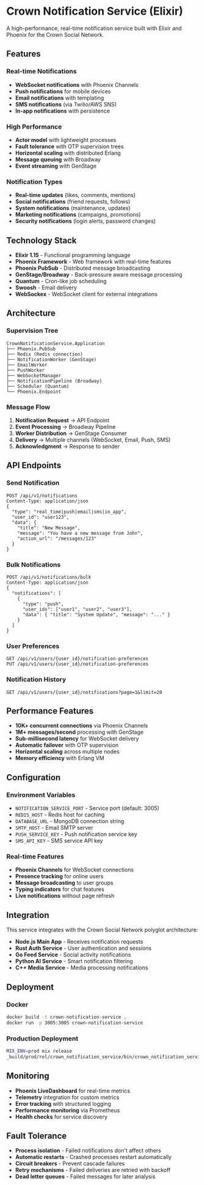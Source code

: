 # Crown Notification Service (Elixir)

A high-performance, real-time notification service built with Elixir and Phoenix for the Crown Social Network.

## Features

### Real-time Notifications
- **WebSocket notifications** with Phoenix Channels
- **Push notifications** for mobile devices
- **Email notifications** with templating
- **SMS notifications** (via Twilio/AWS SNS)
- **In-app notifications** with persistence

### High Performance
- **Actor model** with lightweight processes
- **Fault tolerance** with OTP supervision trees
- **Horizontal scaling** with distributed Erlang
- **Message queuing** with Broadway
- **Event streaming** with GenStage

### Notification Types
- **Real-time updates** (likes, comments, mentions)
- **Social notifications** (friend requests, follows)
- **System notifications** (maintenance, updates)
- **Marketing notifications** (campaigns, promotions)
- **Security notifications** (login alerts, password changes)

## Technology Stack

- **Elixir 1.15** - Functional programming language
- **Phoenix Framework** - Web framework with real-time features
- **Phoenix PubSub** - Distributed message broadcasting
- **GenStage/Broadway** - Back-pressure aware message processing
- **Quantum** - Cron-like job scheduling
- **Swoosh** - Email delivery
- **WebSockex** - WebSocket client for external integrations

## Architecture

### Supervision Tree
```
CrownNotificationService.Application
├── Phoenix.PubSub
├── Redix (Redis connection)
├── NotificationWorker (GenStage)
├── EmailWorker
├── PushWorker
├── WebSocketManager
├── NotificationPipeline (Broadway)
├── Scheduler (Quantum)
└── Phoenix.Endpoint
```

### Message Flow
1. **Notification Request** → API Endpoint
2. **Event Processing** → Broadway Pipeline
3. **Worker Distribution** → GenStage Consumer
4. **Delivery** → Multiple channels (WebSocket, Email, Push, SMS)
5. **Acknowledgment** → Response to sender

## API Endpoints

### Send Notification
```
POST /api/v1/notifications
Content-Type: application/json
{
  "type": "real_time|push|email|sms|in_app",
  "user_id": "user123",
  "data": {
    "title": "New Message",
    "message": "You have a new message from John",
    "action_url": "/messages/123"
  }
}
```

### Bulk Notifications
```
POST /api/v1/notifications/bulk
Content-Type: application/json
{
  "notifications": [
    {
      "type": "push",
      "user_ids": ["user1", "user2", "user3"],
      "data": { "title": "System Update", "message": "..." }
    }
  ]
}
```

### User Preferences
```
GET /api/v1/users/{user_id}/notification-preferences
PUT /api/v1/users/{user_id}/notification-preferences
```

### Notification History
```
GET /api/v1/users/{user_id}/notifications?page=1&limit=20
```

## Performance Features

- **10K+ concurrent connections** via Phoenix Channels
- **1M+ messages/second** processing with GenStage
- **Sub-millisecond latency** for WebSocket delivery
- **Automatic failover** with OTP supervision
- **Horizontal scaling** across multiple nodes
- **Memory efficiency** with Erlang VM

## Configuration

### Environment Variables
- `NOTIFICATION_SERVICE_PORT` - Service port (default: 3005)
- `REDIS_HOST` - Redis host for caching
- `DATABASE_URL` - MongoDB connection string
- `SMTP_HOST` - Email SMTP server
- `PUSH_SERVICE_KEY` - Push notification service key
- `SMS_API_KEY` - SMS service API key

### Real-time Features
- **Phoenix Channels** for WebSocket connections
- **Presence tracking** for online users
- **Message broadcasting** to user groups
- **Typing indicators** for chat features
- **Live notifications** without page refresh

## Integration

This service integrates with the Crown Social Network polyglot architecture:

- **Node.js Main App** - Receives notification requests
- **Rust Auth Service** - User authentication and sessions
- **Go Feed Service** - Social activity notifications
- **Python AI Service** - Smart notification filtering
- **C++ Media Service** - Media processing notifications

## Deployment

### Docker
```bash
docker build -t crown-notification-service .
docker run -p 3005:3005 crown-notification-service
```

### Production Deployment
```bash
MIX_ENV=prod mix release
_build/prod/rel/crown_notification_service/bin/crown_notification_service start
```

## Monitoring

- **Phoenix LiveDashboard** for real-time metrics
- **Telemetry** integration for custom metrics  
- **Error tracking** with structured logging
- **Performance monitoring** via Prometheus
- **Health checks** for service discovery

## Fault Tolerance

- **Process isolation** - Failed notifications don't affect others
- **Automatic restarts** - Crashed processes restart automatically
- **Circuit breakers** - Prevent cascade failures
- **Retry mechanisms** - Failed deliveries are retried with backoff
- **Dead letter queues** - Failed messages for later analysis
